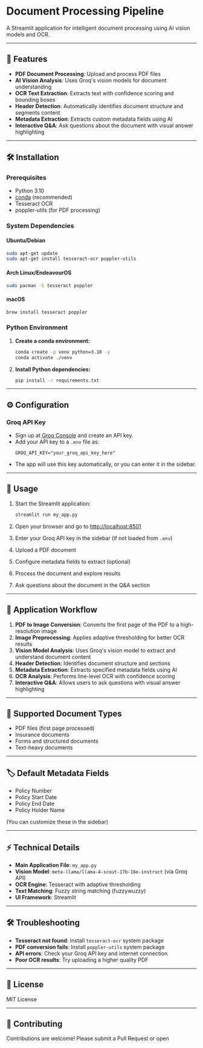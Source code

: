 # Document Processing Pipeline

A Streamlit application for intelligent document processing using AI vision models and OCR.

---

## 🚀 Features

- **PDF Document Processing**: Upload and process PDF files
- **AI Vision Analysis**: Uses Groq's vision models for document understanding
- **OCR Text Extraction**: Extracts text with confidence scoring and bounding boxes
- **Header Detection**: Automatically identifies document structure and segments content
- **Metadata Extraction**: Extracts custom metadata fields using AI
- **Interactive Q&A**: Ask questions about the document with visual answer highlighting

---

## 🛠️ Installation

### Prerequisites

- Python 3.10
- [conda](https://docs.conda.io/en/latest/) (recommended)
- Tesseract OCR
- poppler-utils (for PDF processing)

### System Dependencies

#### Ubuntu/Debian

```sh
sudo apt-get update
sudo apt-get install tesseract-ocr poppler-utils
```

#### Arch Linux/EndeavourOS

```sh
sudo pacman -S tesseract poppler
```

#### macOS

```sh
brew install tesseract poppler
```

### Python Environment

1. **Create a conda environment:**

   ```sh
   conda create -p venv python=3.10 -y
   conda activate ./venv
   ```

2. **Install Python dependencies:**
   ```sh
   pip install -r requirements.txt
   ```

---

## ⚙️ Configuration

### Groq API Key

- Sign up at [Groq Console](https://console.groq.com/) and create an API key.
- Add your API key to a `.env` file as:
  ```
  GROQ_API_KEY="your_groq_api_key_here"
  ```
- The app will use this key automatically, or you can enter it in the sidebar.

---

## 🚦 Usage

1. Start the Streamlit application:

   ```sh
   streamlit run my_app.py
   ```

2. Open your browser and go to [http://localhost:8501](http://localhost:8501)

3. Enter your Groq API key in the sidebar (if not loaded from `.env`)

4. Upload a PDF document

5. Configure metadata fields to extract (optional)

6. Process the document and explore results

7. Ask questions about the document in the Q&A section

---

## 📝 Application Workflow

1. **PDF to Image Conversion**: Converts the first page of the PDF to a high-resolution image
2. **Image Preprocessing**: Applies adaptive thresholding for better OCR results
3. **Vision Model Analysis**: Uses Groq's vision model to extract and understand document content
4. **Header Detection**: Identifies document structure and sections
5. **Metadata Extraction**: Extracts specified metadata fields using AI
6. **OCR Analysis**: Performs line-level OCR with confidence scoring
7. **Interactive Q&A**: Allows users to ask questions with visual answer highlighting

---

## 📄 Supported Document Types

- PDF files (first page processed)
- Insurance documents
- Forms and structured documents
- Text-heavy documents

---

## 🏷️ Default Metadata Fields

- Policy Number
- Policy Start Date
- Policy End Date
- Policy Holder Name

(You can customize these in the sidebar)

---

## ⚡ Technical Details

- **Main Application File**: `my_app.py`
- **Vision Model**: `meta-llama/llama-4-scout-17b-16e-instruct` (via Groq API)
- **OCR Engine**: Tesseract with adaptive thresholding
- **Text Matching**: Fuzzy string matching (fuzzywuzzy)
- **UI Framework**: Streamlit

---

## 🛠️ Troubleshooting

- **Tesseract not found**: Install `tesseract-ocr` system package
- **PDF conversion fails**: Install `poppler-utils` system package
- **API errors**: Check your Groq API key and internet connection
- **Poor OCR results**: Try uploading a higher quality PDF

---

## 📜 License

MIT License

---

## 🤝 Contributing

Contributions are welcome! Please submit a Pull Request or open
